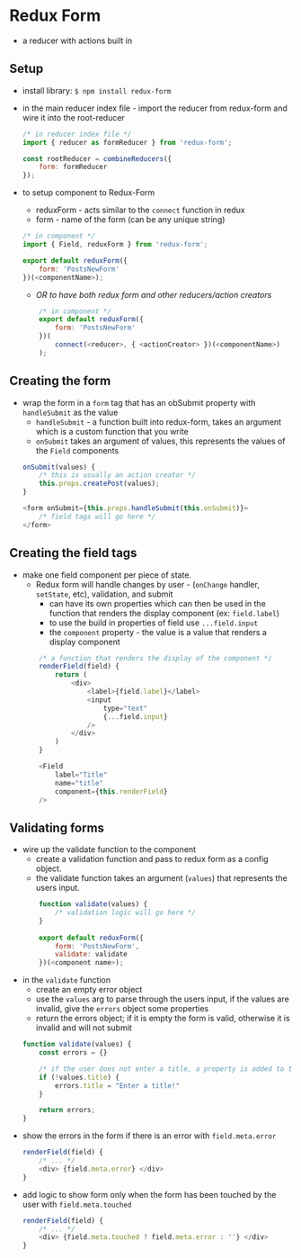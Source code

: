# Redux Form 

- a reducer with actions built in

## Setup
- install library: `$ npm install redux-form`
- in the main reducer index file - import the reducer from redux-form and wire it into the root-reducer
    ```javascript
    /* in reducer index file */
    import { reducer as formReducer } from 'redux-form';

    const rootReducer = combineReducers({
        form: formReducer
    });
    ```

- to setup component to Redux-Form 
    - reduxForm - acts similar to the `connect` function in redux 
    - form - name of the form (can be any unique string)
    ```javascript
    /* in component */
    import { Field, reduxForm } from 'redux-form';

    export default reduxForm({
        form: 'PostsNewForm' 
    })(<componentName>);
    ```
    - *OR to have both redux form and other reducers/action creators*
    ```javascript
        /* in component */
        export default reduxForm({
            form: 'PostsNewForm'
        })(
            connect(<reducer>, { <actionCreator> })(<componentName>)
        );
    ```
## Creating the form 
- wrap the form in a `form` tag that has an obSubmit property with `handleSubmit` as the value
    - `handleSubmit` - a function built into redux-form, takes an argument which is a custom function that you write 
    - `onSubmit` takes an argument of values, this represents the values of the `Field` components
    ```javascript
    onSubmit(values) {        
        /* this is usually an action creator */
        this.props.createPost(values);
    }

    <form onSubmit={this.props.handleSubmit(this.onSubmit)}>
        /* field tags will go here */
    </form>
    ```

## Creating the field tags 
- make one field component per piece of state.  
    - Redux form will handle changes by user - (`onChange` handler, `setState`, etc), validation, and submit 
        - can have its own properties which can then be used in the function that renders the display component (ex: `field.label`)
        - to use the build in properties of field use `...field.input` 
        - the `component` property - the value is a value that renders a display component 
    ```javascript
        /* a function that renders the display of the component */
        renderField(field) {
            return (
                <div>
                    <label>{field.label}</label>
                    <input 
                        type="text"
                        {...field.input}
                    />
                </div>
            )
        }

        <Field 
            label="Title"
            name="title"
            component={this.renderField}
        />
    ```

## Validating forms 
- wire up the validate function to the component 
    - create a validation function and pass to redux form as a config object. 
    - the validate function takes an argument (`values`) that represents the users input. 
    ```javascript
        function validate(values) { 
            /* validation logic will go here */
        }
        
        export default reduxForm({
            form: 'PostsNewForm',
            validate: validate
        })(<component name>);
    ```
- in the `validate` function 
    - create an empty error object 
    - use the `values` arg to parse through the users input, if the values are invalid, give the `errors` object some properties
    - return the errors object; if it is empty the form is valid, otherwise it is invalid and will not submit 
    ```javascript
    function validate(values) {
        const errors = {}

        /* if the user does not enter a title, a property is added to the error object */
        if (!values.title) {
            errors.title = "Enter a title!"
        }

        return errors;
    }
    ```
- show the errors in the form if there is an error with `field.meta.error`
    ```javascript 
    renderField(field) {
        /* ... */
        <div> {field.meta.error} </div>
    }
    ```
- add logic to show form only when the form has been touched by the user with `field.meta.touched`
    ```javascript 
    renderField(field) {
        /* ... */
        <div> {field.meta.touched ? field.meta.error : ''} </div>
    }
    ```
